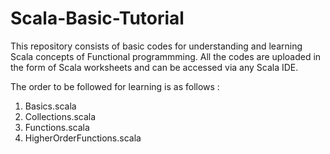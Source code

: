# Scala-Basic-Tutorial

This repository consists of basic codes for understanding and learning Scala concepts of Functional programmming. All the codes are uploaded in the form of Scala worksheets and can be accessed via any Scala IDE.

The order to be followed for learning is as follows : 

1. Basics.scala
2. Collections.scala
3. Functions.scala
4. HigherOrderFunctions.scala
